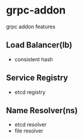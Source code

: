 # grpc-addon
grpc addon features

## Load Balancer(lb)
- consistent hash

## Service Registry
- etcd registry

## Name Resolver(ns)
- etcd resolver
- file resolver
